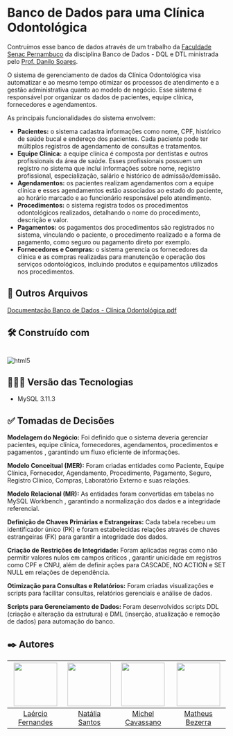 # Banco de Dados para uma Clínica Odontológica
Contruímos esse banco de dados através de um trabalho da [Faculdade Senac Pernambuco](https://faculdadesenacpe.edu.br/#) da disciplina Banco de Dados - DQL e DTL ministrada pelo [Prof. Danilo Soares](https://www.linkedin.com/in/dansoaresfarias/).

O sistema de gerenciamento de dados da Clínica Odontológica visa
automatizar e ao mesmo tempo otimizar os processos de atendimento e a gestão
administrativa quanto ao modelo de negócio. Esse sistema é responsável por
organizar os dados de pacientes, equipe clínica, fornecedores e agendamentos.


As principais funcionalidades do sistema envolvem:
* **Pacientes:** o sistema cadastra informações como nome, CPF, histórico de
saúde bucal e endereço dos pacientes. Cada paciente pode ter múltiplos
registros de agendamento de consultas e tratamentos.
* **Equipe Clínica:** a equipe clínica é composta por dentistas e outros
profissionais da área de saúde. Esses profissionais possuem um registro no
sistema que inclui informações sobre nome, registro profissional,
especialização, salário e histórico de admissão/demissão.
* **Agendamentos:** os pacientes realizam agendamentos com a equipe clínica
e esses agendamentos estão associados ao estado do paciente, ao horário
marcado e ao funcionário responsável pelo atendimento.
* **Procedimentos:** o sistema registra todos os procedimentos odontológicos
realizados, detalhando o nome do procedimento, descrição e valor.
* **Pagamentos:** os pagamentos dos procedimentos são registrados no
sistema, vinculando o paciente, o procedimento realizado e a forma de
pagamento, como seguro ou pagamento direto por exemplo.
* **Fornecedores e Compras:** o sistema gerencia os fornecedores da clínica e
as compras realizadas para manutenção e operação dos serviços
odontológicos, incluindo produtos e equipamentos utilizados nos
procedimentos.

## 📂 Outros Arquivos 

[Documentação Banco de Dados - Clínica Odontológica.pdf](https://github.com/user-attachments/files/18664821/Documentacao.Banco.de.Dados.-.Clinica.Odontologica.pdf)

## 🛠️ Construído com

<div style="display: inline-block"><br/>
  <img align="center" alt="html5" src="https://img.shields.io/badge/MySQL-00000F?style=for-the-badge&logo=mysql&logoColor=white" />
</div><br/>

## 👨🏽‍💻 Versão das Tecnologias

* MySQL 3.11.3

## ✅ Tomadas de Decisões
**Modelagem do Negócio:** Foi definido que o sistema deveria gerenciar pacientes, equipe clínica, fornecedores, agendamentos, procedimentos e pagamentos , garantindo um fluxo eficiente de informações.

**Modelo Conceitual (MER):** Foram criadas entidades como Paciente, Equipe Clínica, Fornecedor, Agendamento, Procedimento, Pagamento, Seguro, Registro Clínico, Compras, Laboratório Externo e suas relações.

**Modelo Relacional (MR):** As entidades foram convertidas em tabelas no MySQL Workbench , garantindo a normalização dos dados e a integridade referencial.

**Definição de Chaves Primárias e Estrangeiras:** Cada tabela recebeu um identificador único (PK) e foram estabelecidas relações através de chaves estrangeiras (FK) para garantir a integridade dos dados.

**Criação de Restrições de Integridade:** Foram aplicadas regras como não permitir valores nulos em campos críticos , garantir unicidade em registros como CPF e CNPJ, além de definir ações para CASCADE, NO ACTION e SET NULL em relações de dependência.

**Otimização para Consultas e Relatórios:** Foram criadas visualizações e scripts para facilitar consultas, relatórios gerenciais e análise de dados.

**Scripts para Gerenciamento de Dados:** Foram desenvolvidos scripts DDL (criação e alteração da estrutura) e DML (inserção, atualização e remoção de dados) para automação do banco.

## ✒️ Autores

| <img src="https://github.com/fernandesmelo/carona-solidaria/assets/113717317/1d3daac1-3d6a-40d6-b755-09d583ce392f" width="100" height="100" /> | <img src="https://github.com/user-attachments/assets/fa917b45-5cf7-4198-a42d-35340e41dacb" width="100" height="100" /> | <img src="https://github.com/user-attachments/assets/70bdb832-58ed-46c0-a454-a811f5024342" height="100" /> | <img src="https://github.com/user-attachments/assets/db9cc241-da0f-4df7-8f17-5a6baebdccab" width="100" height="100" /> |
|:-------------------------------------------------------:|:-------------------------------------------------------:|:-------------------------------------------------------:|:-------------------------------------------------------:|
| [Laércio Fernandes](https://www.linkedin.com/in/laercio-fernandes/) | [Natália Santos](https://www.linkedin.com/in/natalia-bento-364b2b235/) | [Michel Cavassano](https://www.linkedin.com/in/michel-cavassano-127123189/) | [Matheus Bezerra](https://www.linkedin.com/in/matheus-bzrr/) | 
